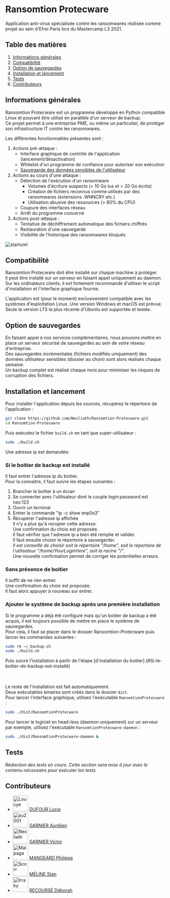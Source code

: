 # Ransomtion Protecware
Application anti-virus spécialisée contre les ransomwares réalisée comme projet au sein d'Efrei Paris lors du Mastercamp L3 2021.

## Table des matières
1. [Informations générales](#informations-générales)
2. [Compatibilité](#compatibilité)
3. [Option de sauvegardes](#option-de-sauvegardes)
4. [Installation et lancement](#installation-et-lancement)
5. [Tests](#tests)
6. [Contributeurs](#contributeurs)

## Informations générales
Ransomtion Protecware est un programme développé en Python compatible Linux et pouvant être utilisé en parallèle d'un serveur de backup.\
Ce projet permet à une entreprise PME, ou même un particulier, de protéger son infrastructure IT contre les ransomwares.

Les différentes fonctionnalités présentes sont :
1. Actions pré-attaque :
    * Interface graphique de contrôle de l'application (lancement/désactivation)
    * Whitelist d'un programme de confiance pour autoriser son exécution
    * [Sauvegarde des données sensibles de l'utilisateur](#option-de-sauvegardes)
2. Actions au cours d'une attaque :
    * Détection de l'exécution d'un ransomware
        - Volumes d'écriture suspects (> 10 Go lus et > 20 Go écrits)
        - Création de fichiers reconnus comme utilisés par des ransomwares (extensions .WNNCRY etc.)
        - Utilisation abusive des ressources (> 80% du CPU)
    * Coupure des interfaces réseau
    * Arrêt du programme concerné
3. Actions post-attaque :
    * Tentative de déchiffrement automatique des fichiers chiffrés
    * Restauration d'une sauvegarde
    * Visibilité de l'historique des ransomwares bloqués

![startuml](http://www.plantuml.com/plantuml/png/TP91pjCm48NtFiLJsV17-YEnpOzGcmfM825G3-3QGsewiOizLYeXxiAMS_HYs7-hgfNIxNiltvjnPfb4HyaZgxHt_g2Z7f4J6Pq8lrMlpNw88Nkx3XmYLkmCzPn9zI5QYcVrYxFU3JjvDTGgnZ2TZU-Qn-2L-gCKqm-11CGQX7MHZBZgQICbcSMnIreeHxovjhomyzJTuCzAkmriNuIEqlLS9bIgqhGVcB3ufdqAOsNZQmn2PjAH5cKNeBjfwV3yZBUVm-3yqworkGWLP0dRqfCFDNhv26rTgVtmA8aEpXlEbcRngvyX2qv_mHhJpWaLM-xmzQKgVpvwnx_-iStw7NGgZq2ilQ48BZ3ZYB7by2kV_YcKTWKqpSUZa4zrvaDmNbBJ57csgkWBXOTpl6zjc7oBsjs1AjQcsPq_4TbwKI21TfQUwcKiIpoF_1y0)

## Compatibilité
Ransomtion Protecware doit être installé sur chaque machine à protéger.\
Il peut être installé sur un serveur en faisant appel uniquement au daemon.\
Sur les ordinateurs clients, il est fortement recommandé d'utiliser le script d'installation et l'interface graphique fournie.

L'application est (pour le moment) exclusivement compatible avec les systèmes d'exploitation Linux. Une version Windows et macOS est prévue.\
Seule la version LTS la plus récente d'Ubuntu est supportée et testée.

## Option de sauvegardes
En faisant appel à nos services complémentaires, nous pouvons mettre en place un serveur sécurisé de sauvegardes au sein de votre réseau d'entreprise.\
Des sauvegardes incrémentales (fichiers modifiés uniquement) des données utilisateur sensibles (dossier au choix) sont alors réalisés chaque semaine.\
Un backup complet est réalisé chaque mois pour minimiser les risques de corruption des fichiers.

## Installation et lancement
Pour installer l'application depuis les sources, récupérez le répertoire de l'application :
```bash
git clone https://github.com/Nexliath/Ransomtion-Protecware.git 
cd Ransomtion-Protecware
```

Puis exécutez le fichier `build.sh` en tant que super-utilisateur :
```bash
sudo ./build.sh
```

Une adresse ip est demandée:
### Si le boitier de backup est installé
ll faut entrer l'adresse ip du boitier.  
Pour la connaitre, il faut suivre les étapes suivantes :
1. Brancher le boitier à un écran
2. Se connecter avec l'utilisateur dont le couple login:password est nas:123
3. Ouvrir un terminal
4. Entrer la commande "ip -c show enp0s3"
5. Récupérer l'adresse ip affichée  
Il n'y a plus qu'à recopier cette adresse.  
Une confirmation du choix est proposée.  
Il faut vérifier que l'adresse ip a bien été remplie et valider.  
Il faut ensuite choisir le répertoire à sauvegarder.  
*Il est conseillé de choisir soit le répertoire "/home", soit le répertoire de l'utilisateur "/home/YourLoginHere", soit la racine "/".*  
Une nouvelle confirmation permet de corriger les potentielles erreurs.  
### Sans présence de boitier
Il suffit de ne rien entrer.  
Une confirmation du choix est proposée.  
Il faut alors appuyer à nouveau sur entrer.
### Ajouter le système de backup après une première installation
Si le programme a déjà été configuré mais qu'un boitier de backup a été acquis, il est toujours possible de mettre en place le système de sauvegardes.  
Pour cela, il faut se placer dans le dossier Ransomtion-Protecware puis lancer les commandes suivantes :
``` bash
sudo rm ~/.backup.sh
sudo ./build.sh
```
Puis suivre l'installation à partir de l'étape [d'installation du boitier].(#Si-le-boitier-de-backup-est-installé)  
 <br>
 <br> 

Le reste de l'installation est fait automatiquement.  
Deux exécutables binaires sont créés dans le dossier `dist`.\
Pour lancer l'interface graphique, utilisez l'exécutable `RansomtionProtecware` :
```bash
sudo ./dist/RansomtionProtecware
```
Pour lancer le logiciel en head-less (daemon uniquement) sur un serveur par exemple, utilisez l'exécutable `RansomtionProtecware-daemon` :
```bash
sudo ./dist/RansomtionProtecware-daemon &
```

## Tests

*Rédaction des tests en cours. Cette section sera mise à jour avec le contenu nécessaire pour exécuter les tests.*

## Contributeurs

* <img src="https://avatars.githubusercontent.com/u/66913204?s=64&v=4" width="48" alt="Loucye" /> [DUFOUR    Lucie](https://github.com/Loucye)
* <img src="https://avatars.githubusercontent.com/u/6292584?s=64&v=4" width="48" alt="au2001" /> [GARNIER   Aurélien](https://github.com/au2001)
* <img src="https://avatars.githubusercontent.com/u/49352273?s=64&v=4" width="48" alt="Nexliath" /> [GARNIER   Victor](https://github.com/Nexliath)
* <img src="https://avatars.githubusercontent.com/u/56166579?s=64&v=4" width="48" alt="Malpaga" /> [MANGEARD  Philippe](https://github.com/Malpaga)
* <img src="https://avatars.githubusercontent.com/u/58551445?s=64&v=4" width="48" alt="Scorr" /> [MÉLINE    Stan](https://github.com/Sccor)
* <img src="https://avatars.githubusercontent.com/u/21981282?s=64&v=4" width="48" alt="Irraky" /> [RECOURSÉ  Déborah](https://github.com/Irraky)
